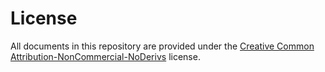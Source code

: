 License
=======

All documents in this repository are provided under the 
[Creative Common Attribution-NonCommercial-NoDerivs](http://creativecommons.org/licenses/by-nc-nd/3.0/) license.
